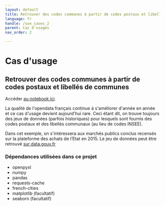 ```yaml
---
layout: default
title: Retrouver des codes communes à partir de codes postaux et libellés
language: fr
handle: /use_cases_2
parent: Cas d'usages
nav_order: 2

---
```


# Cas d'usage
## Retrouver des codes communes à partir de codes postaux et libellés de communes

Accéder <a href="https://github.com/tgrandje/french-cities/blob/main/notebooks_docs/usecase_2.ipynb" target="_blank">au notebook ici</a>.

La qualité de l'opendata français continue à s'améliorer d'année en année et ce
cas d'usage devient aujourd'hui rare.
Ceci étant dit, on trouve toujours des jeux de données  (parfois historiques)
pour lesquels sont fournis des codes postaux et des libellés communaux (au lieu
de codes INSEE).

Dans cet exemple, on s'intéressera aux marchés publics conclus recensés sur la
plateforme des achats de l’Etat en 2015. Le jeu de données peut être retrouvé
[sur data.gouv.fr](https://www.data.gouv.fr/fr/datasets/marches-publics-conclus-recenses-sur-la-plateforme-des-achats-de-letat/)

### Dépendances utilisées dans ce projet
* openpyxl
* numpy
* pandas
* requests-cache
* french-cities
* matplotlib (facultatif)
* seaborn (facultatif)